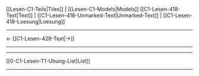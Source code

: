    [[Lesen-C1-Teils|Tiles]] | [[Lesen-C1-Models|Models]]
   [[C1-Lesen-418-Text|Text]]  | [[C1-Lesen-418-Unmarked-Text|Unmarked-Text]] | [[C1-Lesen-418-Loesung|Loesung]]

---

←         [[C1-Lesen-428-Text|→]]

---
---

[[0-C1-Lesen-T1-Ubung-List|List]]

---
